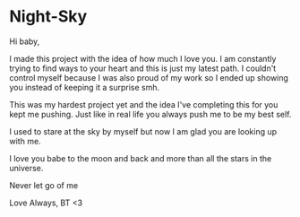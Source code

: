 # Night-Sky

Hi baby,

  I made this project with the idea of how much I love you. I am constantly trying to find ways to your heart and this is just my latest path. I couldn't control myself because I was also proud of my work so I ended up showing you instead of keeping it a surprise smh.

  This was my hardest project yet and the idea I've completing this for you kept me pushing. Just like in real life you always push me to be my best self.

  I used to stare at the sky by myself but now I am glad you are looking up with me.

  I love you babe to the moon and back and more than all the stars in the universe.

  Never let go of me

  Love Always, BT <3
